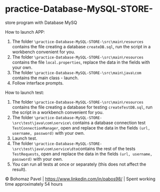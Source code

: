 # practice-Database-MySQL-STORE-
store program with Database MySQ

How to launch APP:
1. The folder `\practice-Database-MySQL-STORE-\src\main\resources` contains the file creating a database `createDB.sql`,
run the script in a workbench convenient for you.
2. The folder `\practice-Database-MySQL-STORE-\src\main\resources` contains the file `local.properties`, replace the data in the fields with your own.
3. The folder `\practice-Database-MySQL-STORE-\src\main\java\com` contains the main class - launch.
4. Follow interface prompts.

How to launch test:
1. The folder `\practice-Database-MySQL-STORE-\src\main\resources` contains the file creating a database for testing `createTestDB.sql`,
run the script in a workbench convenient for you.
2. The folder `\practice-Database-MySQL-STORE-\src\test\java\com\service\` contains a database connection test `TestConnectionManager`, open and replace the data in the fields `(url, username, password)` with your own.
3. Launch test.
4. The folder `\practice-Database-MySQL-STORE-\src\test\java\com\service\dto`contains the rest of the tests `TestRequests`, open and replace the data in the fields `(url, username, password)` with your own.
5. You can run all tests at once or separately (this does not affect the result).

© Bohomaz Pavel | https://www.linkedin.com/in/pabos98/ | Spent working time approximately 54 hours